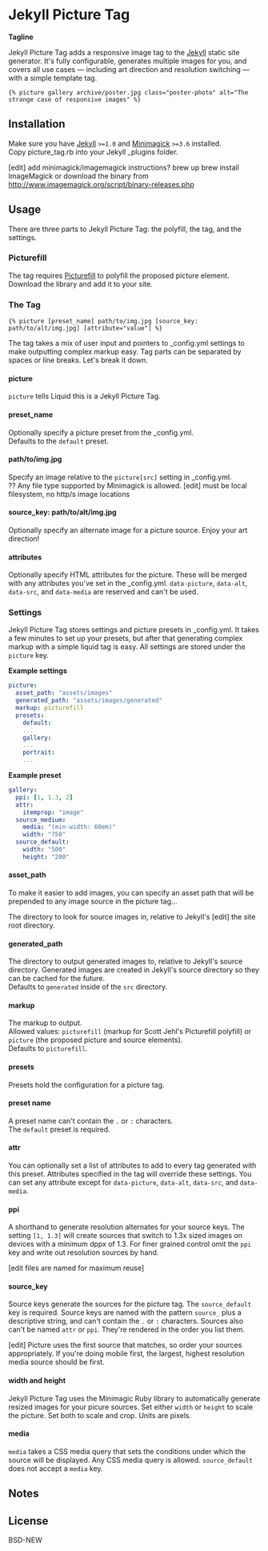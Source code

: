 # Jekyll Picture Tag

**Tagline**

Jekyll Picture Tag adds a responsive image tag to the [Jekyll](http://jekyllrb.com) static site generator. It's fully configurable, generates multiple images for you, and covers all use cases — including art direction and resolution switching — with a simple template tag.

```
{% picture gallery archive/poster.jpg class="poster-photo" alt="The strange case of responsive images" %}
```

## Installation

Make sure you have [Jekyll](http://jekyllrb.com) `>=1.0` and [Minimagick](https://github.com/minimagick/minimagick) `>=3.6` installed.  
Copy picture_tag.rb into your Jekyll _plugins folder.  

[edit] add minimagick/imagemagick instructions?
brew up
brew install ImageMagick
or download the binary from http://www.imagemagick.org/script/binary-releases.php

## Usage

There are three parts to Jekyll Picture Tag: the polyfill, the tag, and the settings.

### Picturefill

The tag requires [Picturefill](https://github.com/scottjehl/picturefill) to polyfill the proposed picture element. Download the library and add it to your site.

### The Tag

```
{% picture [preset_name] path/to/img.jpg [source_key: path/to/alt/img.jpg] [attribute="value"] %}
```

The tag takes a mix of user input and pointers to _config.yml settings to make outputting complex markup easy. Tag parts can be separated by spaces or line breaks. Let's break it down.

#### picture

`picture` tells Liquid this is a Jekyll Picture Tag.

#### preset_name

Optionally specify a picture preset from the _config.yml.  
Defaults to the `default` preset.

#### path/to/img.jpg

Specify an image relative to the `picture[src]` setting in _config.yml.  
?? Any file type supported by Minimagick is allowed.
[edit] must be local filesystem, no http/s image locations

#### source_key: path/to/alt/img.jpg

Optionally specify an alternate image for a picture source. Enjoy your art direction!

#### attributes

Optionally specify HTML attributes for the picture. These will be merged with any attributes you've set in the _config.yml. `data-picture`, `data-alt`, `data-src`, and `data-media` are reserved and can't be used.

### Settings

Jekyll Picture Tag stores settings and picture presets in _config.yml. It takes a few minutes to set up your presets, but after that generating complex markup with a simple liquid tag is easy. All settings are stored under the `picture` key. 

**Example settings**

```yml
picture:
  asset_path: "assets/images"
  generated_path: "assets/images/generated"
  markup: picturefill
  presets:
    default:
    ...
    gallery:
    ...
    portrait:
    ...
```

**Example preset**

```yml
gallery:
  ppi: [1, 1.3, 2]
  attr:
    itemprop: "image"
  source_medium:
    media: "(min-width: 60em)"
    width: "750"
  source_default:
    width: "500"
    height: "200"
```

#### asset_path

To make it easier to add images, you can specify an asset path that will be prepended to any image source in the picture tag...

The directory to look for source images in, relative to Jekyll's [edit] the site root directory.  

#### generated_path

The directory to output generated images to, relative to Jekyll's source directory. Generated images are created in Jekyll's source directory so they can be cached for the future.  
Defaults to `generated` inside of the `src` directory.

#### markup

The markup to output.  
Allowed values: `picturefill` (markup for Scott Jehl's Picturefill polyfill) or `picture` (the proposed picture and source elements).  
Defaults to `picturefill`.

#### presets

Presets hold the configuration for a picture tag.

#### preset name

A preset name can't contain the `.` or `:` characters.  
The `default` preset is required.

#### attr

You can optionally set a list of attributes to add to every tag generated with this preset. Attributes specified in the tag will override these settings. You can set any attribute except for `data-picture`, `data-alt`, `data-src`, and `data-media`.

#### ppi

A shorthand to generate resolution alternates for your source keys. The setting `[1, 1.3]` will create sources that switch to 1.3x sized images on devices with a minimum dppx of 1.3. For finer grained control omit the `ppi` key and write out resolution sources by hand.

[edit files are named for maximum reuse]


#### source_key

Source keys generate the sources for the picture tag. The `source_default` key is required. Source keys are named with the pattern `source_` plus a descriptive string, and can't contain the `.` or `:` characters. Sources also can't be named `attr` or `ppi`. They're rendered in the order you list them.

[edit] Picture uses the first source that matches, so order your sources appropriately. If you're doing mobile first, the largest, highest resolution media source should be first.

#### width and height

Jekyll Picture Tag uses the Minimagic Ruby library to automatically generate resized images for your picure sources. Set either `width` or `height` to scale the picture. Set both to scale and crop. Units are pixels.

#### media

`media` takes a CSS media query that sets the conditions under which the source will be displayed. Any CSS media query is allowed. `source_default` does not accept a `media` key.

## Notes

## License

BSD-NEW